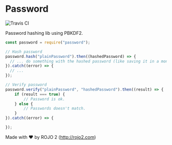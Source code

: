 # Password
![Travis CI](https://travis-ci.org/rojo2/password.svg?branch=master)

Password hashing lib using PBKDF2.

```javascript
const password = require("password");

// Hash password
password.hash("plainPassword").then((hashedPassword) => {
  // ... do something with the hashed password (like saving it in a mongodb object) ...
}).catch((error) => {
  // ...
});

// Verify password
password.verify("plainPassword", "hashedPassword").then((result) => {
	if (result === true) {
		// Password is ok.
	} else {
		// Passwords doesn't match.
	}
}).catch((error) => {

});
```

Made with ❤ by ROJO 2 (http://rojo2.com)

